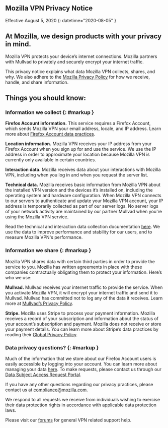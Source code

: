 ## <span class="privacy-header-firefox">Mozilla VPN</span> <span class="privacy-header-policy">Privacy Notice</span>

Effective August 5, 2020
{: datetime="2020-08-05" }

## At Mozilla, we design products with your privacy in mind.

Mozilla VPN protects your device’s internet connections. Mozilla partners with Mullvad to privately and securely encrypt your internet traffic.

This privacy notice explains what data Mozilla VPN collects, shares, and why. We also adhere to the [Mozilla Privacy Policy](https://www.mozilla.org/privacy/) for how we receive, handle, and share information.

## Things you should know:

### Information we collect {: #markup }

__Firefox Account information.__ This service requires a Firefox Account, which sends Mozilla VPN your email address, locale, and IP address. Learn more about [Firefox Account data practices](https://www.mozilla.org/privacy/firefox/#firefox-accounts-join-firefox).

__Location information.__ Mozilla VPN receives your IP address from your Firefox Account when you sign up for and use the service. We use the IP address in order to approximate your location because Mozilla VPN is currently only available in certain countries.

__Interaction data.__ Mozilla receives data about your interactions with Mozilla VPN, including when you log in and when you request the server list.

__Technical data.__ Mozilla receives basic information from Mozilla VPN about the installed VPN version and the devices it’s installed on, including the operating system and hardware configuration. When Mozilla VPN connects to our servers to authenticate and update your Mozilla VPN account, your IP address is temporarily collected as part of our server logs. No server logs of your network activity are maintained by our partner Mullvad when you're using the Mozilla VPN service.

Read the technical and interaction data collection documentation [here](https://guardian-docs.herokuapp.com/api/swagger/#/). We use the data to improve performance and stability for our users, and to measure Mozilla VPN's performance.

### Information we share {: #markup }

Mozilla VPN shares data with certain third parties in order to provide the service to you. Mozilla has written agreements in place with these companies contractually obligating them to protect your information. Here’s who we use:

__Mullvad.__ Mullvad receives your internet traffic to provide the service. When you activate Mozilla VPN, it will encrypt your internet traffic and send it to Mullvad. Mullvad has committed not to log any of the data it receives. Learn more at [Mullvad’s Privacy Policy](https://mullvad.net/help/no-logging-data-policy/).

__Stripe.__ Mozilla uses Stripe to process your payment information. Mozilla receives a record of your subscription and information about the status of your account’s subscription and payment. Mozilla does not receive or store your payment details. You can learn more about Stripe’s data practices by reading their [Global Privacy Policy](https://stripe.com/privacy).

### Data privacy questions? {: #markup }

Much of the information that we store about our Firefox Account users is easily accessible by logging into your account. You can learn more about  managing your data [here](https://support.mozilla.org/products/privacy-and-security/user-control). To make requests, please contact us through our [Data Subject Access Request Portal](https://privacyportal.onetrust.com/webform/1350748f-7139-405c-8188-22740b3b5587/4ba08202-2ede-4934-a89e-f0b0870f95f0).

If you have any other questions regarding our privacy practices, please contact us at compliance@mozilla.com.

We respond to all requests we receive from individuals wishing to exercise their data protection rights in accordance with applicable data protection laws.

Please visit our [forums](https://support.mozilla.org/) for general VPN related support help.

